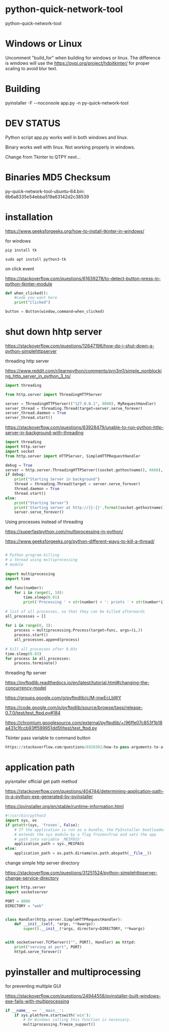 # python-quick-network-tool
python-quick-network-tool

# Windows or Linux

Uncomment "build_for" when building for windows or linux.
The difference is windows will use the https://pypi.org/project/hdpitkinter/ for proper scaling to avoid blur text.

# Building

pyinstaller -F --noconsole app.py -n py-quick-network-tool

# DEV STATUS

Python script app.py works well in both windows and linux.

Binary works well with linux. Not working properly in windows.

Change from Tkinter to QTPY next...

# Binaries MD5 Checksum
py-quick-network-tool-ubuntu-64.bin: 6b6a8335e54ebba519a63142d2c38539

# installation

https://www.geeksforgeeks.org/how-to-install-tkinter-in-windows/

for windows

```python
pip install tk

```

```linux
sudo apt install python3-tk

```


on click event

https://stackoverflow.com/questions/61639278/to-detect-button-press-in-python-tkinter-module

```python
def when_clicked():
    #code you want here
    print("Clicked")

button = Button(window,command=when_clicked)

```

# shut down hhtp server

https://stackoverflow.com/questions/12647196/how-do-i-shut-down-a-python-simplehttpserver



threading http server

https://www.reddit.com/r/learnpython/comments/prn3m1/simple_nonblocking_http_server_in_python_3_to/



```python
import threading

from http.server import ThreadingHTTPServer

server = ThreadingHTTPServer(("127.0.0.1", 8000), MyRequestHandler)
server_thread = threading.Thread(target=server.serve_forever)
server_thread.daemon = True
server_thread.start()

```

https://stackoverflow.com/questions/63928479/unable-to-run-python-http-server-in-background-with-threading

```python
import threading
import http.server
import socket 
from http.server import HTTPServer, SimpleHTTPRequestHandler

debug = True
server = http.server.ThreadingHTTPServer((socket.gethostname(), 6666), SimpleHTTPRequestHandler)
if debug:
    print("Starting Server in background")
    thread = threading.Thread(target = server.serve_forever)
    thread.daemon = True
    thread.start()
else:
    print("Starting Server")
    print('Starting server at http://{}:{}'.format(socket.gethostname(), 6666))
    server.serve_forever()

```

Using processes instead of threading

https://superfastpython.com/multiprocessing-in-python/

https://www.geeksforgeeks.org/python-different-ways-to-kill-a-thread/

```python

# Python program killing
# a thread using multiprocessing
# module
 
import multiprocessing
import time
 
def func(number):
    for i in range(1, 10):
        time.sleep(0.01)
        print('Processing ' + str(number) + ': prints ' + str(number*i))
 
# list of all processes, so that they can be killed afterwards
all_processes = []
 
for i in range(0, 3):
    process = multiprocessing.Process(target=func, args=(i,))
    process.start()
    all_processes.append(process)
 
# kill all processes after 0.03s
time.sleep(0.03)
for process in all_processes:
    process.terminate()
```


threading ftp server

https://pyftpdlib.readthedocs.io/en/latest/tutorial.html#changing-the-concurrency-model

https://groups.google.com/g/pyftpdlib/c/M-inwEcLbWY

https://code.google.com/p/pyftpdlib/source/browse/tags/release-0.7.0/test/test_ftpd.py#184

https://chromium.googlesource.com/external/pyftpdlib/+/96ffe07c853f1b18a431c1fccb93ff599951dd5f/test/test_ftpd.py



Tkinter pass variable to command button

```python
https://stackoverflow.com/questions/6920302/how-to-pass-arguments-to-a-button-command-in-tkinter

```

# application path

pyisntaller official get path method

https://stackoverflow.com/questions/404744/determining-application-path-in-a-python-exe-generated-by-pyinstaller

https://pyinstaller.org/en/stable/runtime-information.html

```python
#!/usr/bin/python3
import sys, os
if getattr(sys, 'frozen', False):
    # If the application is run as a bundle, the PyInstaller bootloader
    # extends the sys module by a flag frozen=True and sets the app 
    # path into variable _MEIPASS'.
    application_path = sys._MEIPASS
else:
    application_path = os.path.dirname(os.path.abspath(__file__))

```

change simple http server directory

https://stackoverflow.com/questions/31251524/python-simplehttpserver-change-service-directory

```python
import http.server
import socketserver

PORT = 8000
DIRECTORY = "web"


class Handler(http.server.SimpleHTTPRequestHandler):
    def __init__(self, *args, **kwargs):
        super().__init__(*args, directory=DIRECTORY, **kwargs)


with socketserver.TCPServer(("", PORT), Handler) as httpd:
    print("serving at port", PORT)
    httpd.serve_forever()
```

# pyinstaller and multiprocessing

for preventing multiple GUI

https://stackoverflow.com/questions/24944558/pyinstaller-built-windows-exe-fails-with-multiprocessing

```python
if __name__ == '__main__':
    if sys.platform.startswith('win'):
        # On Windows calling this function is necessary.
        multiprocessing.freeze_support()

```